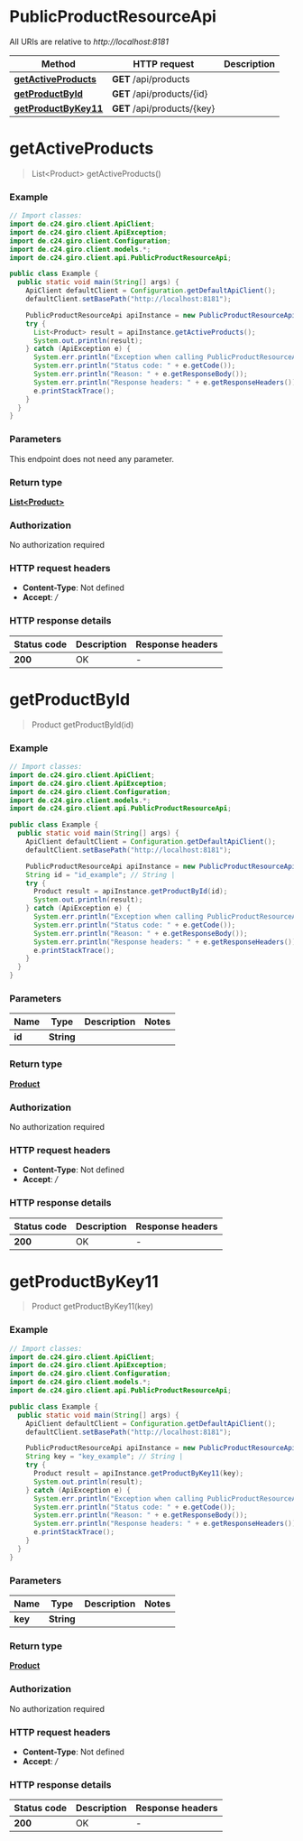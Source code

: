 # PublicProductResourceApi

All URIs are relative to *http://localhost:8181*

| Method | HTTP request | Description |
|------------- | ------------- | -------------|
| [**getActiveProducts**](PublicProductResourceApi.md#getActiveProducts) | **GET** /api/products |  |
| [**getProductById**](PublicProductResourceApi.md#getProductById) | **GET** /api/products/{id} |  |
| [**getProductByKey11**](PublicProductResourceApi.md#getProductByKey11) | **GET** /api/products/{key} |  |


<a name="getActiveProducts"></a>
# **getActiveProducts**
> List&lt;Product&gt; getActiveProducts()



### Example
```java
// Import classes:
import de.c24.giro.client.ApiClient;
import de.c24.giro.client.ApiException;
import de.c24.giro.client.Configuration;
import de.c24.giro.client.models.*;
import de.c24.giro.client.api.PublicProductResourceApi;

public class Example {
  public static void main(String[] args) {
    ApiClient defaultClient = Configuration.getDefaultApiClient();
    defaultClient.setBasePath("http://localhost:8181");

    PublicProductResourceApi apiInstance = new PublicProductResourceApi(defaultClient);
    try {
      List<Product> result = apiInstance.getActiveProducts();
      System.out.println(result);
    } catch (ApiException e) {
      System.err.println("Exception when calling PublicProductResourceApi#getActiveProducts");
      System.err.println("Status code: " + e.getCode());
      System.err.println("Reason: " + e.getResponseBody());
      System.err.println("Response headers: " + e.getResponseHeaders());
      e.printStackTrace();
    }
  }
}
```

### Parameters
This endpoint does not need any parameter.

### Return type

[**List&lt;Product&gt;**](Product.md)

### Authorization

No authorization required

### HTTP request headers

 - **Content-Type**: Not defined
 - **Accept**: */*

### HTTP response details
| Status code | Description | Response headers |
|-------------|-------------|------------------|
| **200** | OK |  -  |

<a name="getProductById"></a>
# **getProductById**
> Product getProductById(id)



### Example
```java
// Import classes:
import de.c24.giro.client.ApiClient;
import de.c24.giro.client.ApiException;
import de.c24.giro.client.Configuration;
import de.c24.giro.client.models.*;
import de.c24.giro.client.api.PublicProductResourceApi;

public class Example {
  public static void main(String[] args) {
    ApiClient defaultClient = Configuration.getDefaultApiClient();
    defaultClient.setBasePath("http://localhost:8181");

    PublicProductResourceApi apiInstance = new PublicProductResourceApi(defaultClient);
    String id = "id_example"; // String | 
    try {
      Product result = apiInstance.getProductById(id);
      System.out.println(result);
    } catch (ApiException e) {
      System.err.println("Exception when calling PublicProductResourceApi#getProductById");
      System.err.println("Status code: " + e.getCode());
      System.err.println("Reason: " + e.getResponseBody());
      System.err.println("Response headers: " + e.getResponseHeaders());
      e.printStackTrace();
    }
  }
}
```

### Parameters

| Name | Type | Description  | Notes |
|------------- | ------------- | ------------- | -------------|
| **id** | **String**|  | |

### Return type

[**Product**](Product.md)

### Authorization

No authorization required

### HTTP request headers

 - **Content-Type**: Not defined
 - **Accept**: */*

### HTTP response details
| Status code | Description | Response headers |
|-------------|-------------|------------------|
| **200** | OK |  -  |

<a name="getProductByKey11"></a>
# **getProductByKey11**
> Product getProductByKey11(key)



### Example
```java
// Import classes:
import de.c24.giro.client.ApiClient;
import de.c24.giro.client.ApiException;
import de.c24.giro.client.Configuration;
import de.c24.giro.client.models.*;
import de.c24.giro.client.api.PublicProductResourceApi;

public class Example {
  public static void main(String[] args) {
    ApiClient defaultClient = Configuration.getDefaultApiClient();
    defaultClient.setBasePath("http://localhost:8181");

    PublicProductResourceApi apiInstance = new PublicProductResourceApi(defaultClient);
    String key = "key_example"; // String | 
    try {
      Product result = apiInstance.getProductByKey11(key);
      System.out.println(result);
    } catch (ApiException e) {
      System.err.println("Exception when calling PublicProductResourceApi#getProductByKey11");
      System.err.println("Status code: " + e.getCode());
      System.err.println("Reason: " + e.getResponseBody());
      System.err.println("Response headers: " + e.getResponseHeaders());
      e.printStackTrace();
    }
  }
}
```

### Parameters

| Name | Type | Description  | Notes |
|------------- | ------------- | ------------- | -------------|
| **key** | **String**|  | |

### Return type

[**Product**](Product.md)

### Authorization

No authorization required

### HTTP request headers

 - **Content-Type**: Not defined
 - **Accept**: */*

### HTTP response details
| Status code | Description | Response headers |
|-------------|-------------|------------------|
| **200** | OK |  -  |

